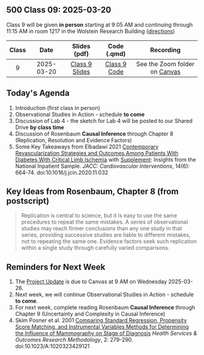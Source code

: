 ## 500 Class 09: 2025-03-20

Class 9 will be given **in person** starting at 9:05 AM and continuing through 11:15 AM in room 1217 in the Wolstein Research Building ([directions](https://case.edu/medicine/neurology/research/behavioral-health-research-group/directions-wolstein-research-building))

Class | Date | Slides (pdf) | Code (.qmd) | Recording
:----: | :-----: | :-----------: | :--------: | :--------------:
9 | 2025-03-20 | [Class 9 Slides](https://github.com/THOMASELOVE/500-slides-2025/blob/main/500_slides09.pdf) | [Class 9 Code](https://github.com/THOMASELOVE/500-slides-2025/blob/main/500_slides09.qmd) | See the Zoom folder on [Canvas](https://canvas.case.edu/)

## Today's Agenda

1. Introduction (first class in person)
2. Observational Studies in Action - schedule **to come**
3. Discussion of Lab 4 - the sketch for Lab 4 will be posted to our Shared Drive **by class time**
4. Discussion of Rosenbaum **Causal Inference** through Chapter 8 (Replication, Resolution and Evidence Factors)
5. Some Key Takeaways from Elbadawi 2021 [Contemporary Revascularization Strategies and Outcomes Among Patients With Diabetes With Critical Limb Ischemia](https://github.com/THOMASELOVE/500-sources/blob/main/articles/Elbadawi%202021.pdf) with [Supplement](https://github.com/THOMASELOVE/500-sources/blob/main/articles/Elbadawi%202021_supplement.pdf): Insights from the National Inpatient Sample. *JACC: Cardiovascular Interventions*, 14(6): 664-74. doi:10.1016/j.jcin.2020.11.032

## Key Ideas from Rosenbaum, Chapter 8 (from postscript)

> Replication is central to science, but it is easy to use the same procedures to repeat the same mistakes. A series of observational studies may reach firmer conclusions than any one study in that series, providing successive studies are liable to different mistakes, not to repeating the same one. Evidence factors seek such replication within a single study through carefully varied comparisons.

## Reminders for Next Week

1. The [Project Update](https://thomaselove.github.io/500-2025/proj500.html#the-project-update) is due to Canvas at 9 AM on Wednesday 2025-03-26.
2. Next week, we will continue Observational Studies in Action - schedule **to come**.
3. For next week, complete reading Rosenbaum **Causal Inference** through Chapter 9 (Uncertainty and Complexity in Causal Inference)
4. Skim Posner et al. 2001 [Comparing Standard Regression, Propensity Score Matching, and Instrumental Variables Methods for Determining the Influence of Mammography on Stage of Diagnosis](https://github.com/THOMASELOVE/500-sources/blob/main/articles/Posner%20et%20al%202001%20Comparing%20Methods%20in%20a%20Mammography%20Study.pdf) *Health Services & Outcomes Research Methodology*, 2: 279-290. doi:10.1023/A:1020323429121
